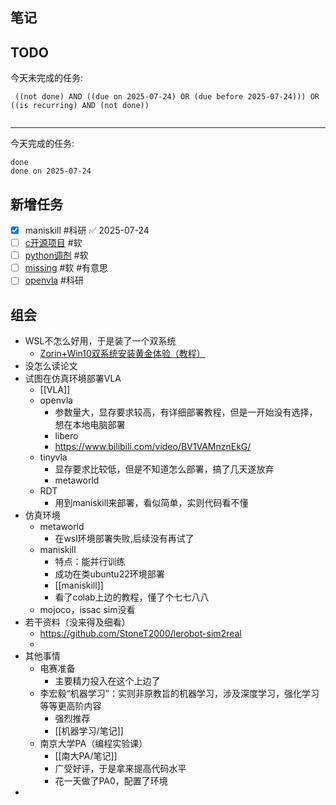 ## 笔记

## TODO
今天未完成的任务:
```tasks
 ((not done) AND ((due on 2025-07-24) OR (due before 2025-07-24))) OR ((is recurring) AND (not done))
 
```
---
今天完成的任务:
```tasks
done
done on 2025-07-24 
```
## 新增任务
- [x] maniskill #科研 ✅ 2025-07-24
- [ ] [c开源项目](https://www.zhihu.com/question/634271949/answer/3621775838) #软  
- [ ] [python调剂](https://zhuanlan.zhihu.com/c_1865437154064351233) #软 
- [ ] [missing](https://missing-semester-cn.github.io/2020/course-shell/) #软 #有意思
- [ ] [openvla](https://photin1a.github.io/posts/20af9ceb.html) #科研 
## 组会
- WSL不怎么好用，于是装了一个双系统
	- [Zorin+Win10双系统安装黄金体验（教程）](https://zhuanlan.zhihu.com/p/1931507338826716971)
- 没怎么读论文
- 试图在仿真环境部署VLA
	- [[VLA]]
	- openvla
		- 参数量大，显存要求较高，有详细部署教程，但是一开始没有选择，想在本地电脑部署
		- libero
		- https://www.bilibili.com/video/BV1VAMnznEkG/
	- tinyvla
		- 显存要求比较低，但是不知道怎么部署，搞了几天遂放弃
		- metaworld
	- RDT
		- 用到maniskill来部署，看似简单，实则代码看不懂
- 仿真环境
	- metaworld
		- 在wsl环境部署失败,后续没有再试了
	- maniskill
		- 特点：能并行训练
		- 成功在类ubuntu22环境部署
		- [[maniskill]]
		- 看了colab上边的教程，懂了个七七八八
	- mojoco，issac sim没看
- 若干资料（没来得及细看）
	- https://github.com/StoneT2000/lerobot-sim2real
	- 
- 其他事情
	- 电赛准备
		- 主要精力投入在这个上边了
	- 李宏毅“机器学习”：实则非原教旨的机器学习，涉及深度学习，强化学习等等更高阶内容
		- 强烈推荐
		- [[机器学习/笔记]]
	- 南京大学PA（编程实验课）
		- [[南大PA/笔记]]
		- 广受好评，于是拿来提高代码水平
		- 花一天做了PA0，配置了环境
- 